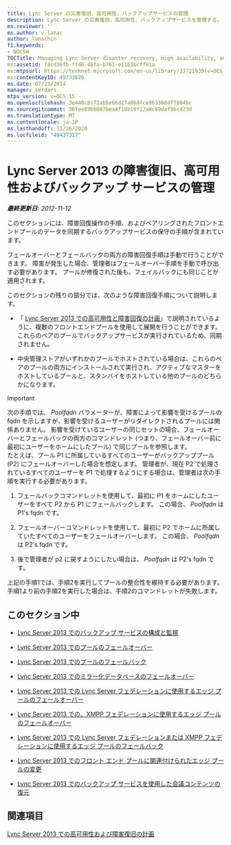 ```yaml
---
title: Lync Server の災害復旧、高可用性、バックアップサービスの管理
description: Lync Server の災害復旧、高可用性、バックアップサービスを管理する。
ms.reviewer: ''
ms.author: v-lanac
author: lanachin
f1.keywords:
- NOCSH
TOCTitle: Managing Lync Server disaster recovery, high availability, and Backup Service
ms:assetid: f4cd36fb-ffd6-48fa-b761-e11b3bcff91a
ms:mtpsurl: https://technet.microsoft.com/en-us/library/JJ721939(v=OCS.15)
ms:contentKeyID: 49733876
ms.date: 07/23/2014
manager: serdars
mtps_version: v=OCS.15
ms.openlocfilehash: 3e440c8c72ab5e66d27a86dfce963368dff804bc
ms.sourcegitcommit: 36fee89bb887bea4f18b19f17a8c69daf5bc423d
ms.translationtype: MT
ms.contentlocale: ja-JP
ms.lasthandoff: 11/26/2020
ms.locfileid: "49437317"
---
```

# <a name="managing-lync-server-2013-disaster-recovery-high-availability-and-backup-service"></a>Lync Server 2013 の障害復旧、高可用性およびバックアップ サービスの管理

<div data-xmlns="http://www.w3.org/1999/xhtml">

<div class="topic" data-xmlns="http://www.w3.org/1999/xhtml" data-msxsl="urn:schemas-microsoft-com:xslt" data-cs="https://msdn.microsoft.com/">

<div data-asp="https://msdn2.microsoft.com/asp">



</div>

<div id="mainSection">

<div id="mainBody">

<span> </span>

_**最終更新日:** 2012-11-12_

このセクションには、障害回復操作の手順、およびペアリングされたフロントエンドプールのデータを同期するバックアップサービスの保守の手順が含まれています。

フェールオーバーとフェールバックの両方の障害回復手順は手動で行うことができます。 障害が発生した場合、管理者はフェールオーバー手順を手動で呼び出す必要があります。 プールが修復された後も、フェイルバックにも同じことが適用されます。

このセクションの残りの部分では、次のような障害回復手順について説明します。

  - 「 [Lync Server 2013 での高可用性と障害回復の計画](lync-server-2013-planning-for-high-availability-and-disaster-recovery.md)」で説明されているように、複数のフロントエンドプールを使用して展開を行うことができます。 これらのペアのプールでバックアップサービスが実行されているため、同期されません。

  - 中央管理ストアがいずれかのプールでホストされている場合は、これらのペアのプールの両方にインストールされて実行され、アクティブなマスターをホストしているプールと、スタンバイをホストしている他のプールのどちらかになります。

<div>


> [!IMPORTANT]
> 次の手順では、 <EM>Poolfqdn</EM> パラメーターが、障害によって影響を受けるプールの fqdn を示しますが、影響を受けるユーザーがリダイレクトされるプールには関係ありません。 影響を受けているユーザーの同じセットの場合、フェールオーバーとフェールバックの両方のコマンドレット (つまり、フェールオーバー前に最初にユーザーをホームにしたプール) で同じプールを参照します。<BR>たとえば、プール P1 に所属しているすべてのユーザーがバックアッププール (P2) にフェールオーバーした場合を想定します。 管理者が、現在 P2 で処理されているすべてのユーザーを P1 で処理するようにする場合は、管理者は次の手順を実行する必要があります。 
> <OL>
> <LI>
> <P>フェールバックコマンドレットを使用して、最初に P1 をホームにしたユーザーをすべて P2 から P1 にフェールバックします。 この場合、 <EM>Poolfqdn</EM> は P1's fqdn です。</P>
> <LI>
> <P>フェールオーバーコマンドレットを使用して、最初に P2 でホームに所属していたすべてのユーザーをフェールオーバーします。 この場合、 <EM>Poolfqdn</EM> は P2's fqdn です。</P>
> <LI>
> <P>後で管理者が p2 に戻すようにしたい場合は、 <EM>Poolfqdn</EM> は P2's fqdn です。</P></LI></OL>上記の手順1では、手順2を実行してプールの整合性を維持する必要があります。 手順1より前の手順2を実行した場合は、手順2のコマンドレットが失敗します。



</div>

<div>

## <a name="in-this-section"></a>このセクション中

  - [Lync Server 2013 でのバックアップ サービスの構成と監視](lync-server-2013-configuring-and-monitoring-the-backup-service.md)

  - [Lync Server 2013 でのプールのフェールオーバー](lync-server-2013-failing-over-a-pool.md)

  - [Lync Server 2013 でのプールのフェールバック](lync-server-2013-failing-back-a-pool.md)

  - [Lync Server 2013 でのミラー化データベースのフェールオーバー](lync-server-2013-failing-over-a-mirrored-database.md)

  - [Lync Server 2013 での Lync Server フェデレーションに使用するエッジ プールのフェールオーバー](lync-server-2013-failing-over-the-edge-pool-used-for-lync-server-federation.md)

  - [Lync Server 2013 での、XMPP フェデレーションに使用するエッジ プールのフェールオーバー](lync-server-2013-failing-over-the-edge-pool-used-for-xmpp-federation.md)

  - [Lync Server 2013 での Lync Server フェデレーションまたは XMPP フェデレーションに使用するエッジ プールのフェールバック](lync-server-2013-failing-back-the-edge-pool-used-for-lync-server-federation-or-xmpp-federation.md)

  - [Lync Server 2013 でのフロント エンド プールに関連付けられたエッジ プールの変更](lync-server-2013-changing-the-edge-pool-associated-with-a-front-end-pool.md)

  - [Lync Server 2013 でのバックアップ サービスを使用した会議コンテンツの復元](lync-server-2013-restoring-conference-contents-using-the-backup-service.md)

</div>

<div>

## <a name="see-also"></a>関連項目


[Lync Server 2013 での高可用性および障害復旧の計画](lync-server-2013-planning-for-high-availability-and-disaster-recovery.md)  
  

</div>

</div>

<span> </span>

</div>

</div>

</div>

